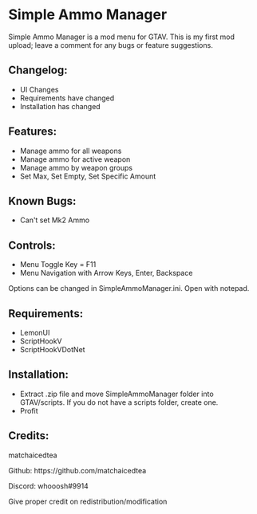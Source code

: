 <h1> Simple Ammo Manager </h1>

Simple Ammo Manager is a mod menu for GTAV.
This is my first mod upload; leave a comment for any bugs or feature suggestions.

<h2>Changelog:</h2>
<ul>
  <li>UI Changes</li>
  <li>Requirements have changed</li>
  <li>Installation has changed</li>
</ul>

<h2>Features:</h2>
<ul>
  <li>Manage ammo for all weapons</li>
  <li>Manage ammo for active weapon</li>
  <li>Manage ammo by weapon groups</li>
  <li>Set Max, Set Empty, Set Specific Amount</li>
</ul>

<h2>Known Bugs:</h2>
<ul>
  <li>Can't set Mk2 Ammo</li>
</ul>

<h2>Controls:</h2>
<ul>
  <li>Menu Toggle Key = F11</li>
  <li>Menu Navigation with Arrow Keys, Enter, Backspace</li>
</ul>
<p>Options can be changed in SimpleAmmoManager.ini. Open with notepad.</p>

<h2>Requirements:</h2>
<ul>
  <li>LemonUI</li>
  <li>ScriptHookV</li>
  <li>ScriptHookVDotNet</li>
</ul>

<h2>Installation:</h2>
<ul>
  <li>Extract .zip file and move SimpleAmmoManager folder into GTAV/scripts. If you do not have a scripts folder, create one.</li>
  <li>Profit</li>
</ul>

<h2>Credits:</h2>
<p>matchaicedtea</p>
<p>Github: https://github.com/matchaicedtea</p>
<p>Discord: whooosh#9914</p>
<p>Give proper credit on redistribution/modification</p>
